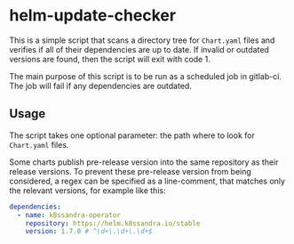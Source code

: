 helm-update-checker
===================

This is a simple script that scans a directory tree for `Chart.yaml` files and verifies if all of their dependencies are up to date.
If invalid or outdated versions are found, then the script will exit with code 1.

The main purpose of this script is to be run as a scheduled job in gitlab-ci. The job will fail if any dependencies are outdated.

Usage
-----

The script takes one optional parameter: the path where to look for `Chart.yaml` files.

Some charts publish pre-release version into the same repository as their release versions.
To prevent these pre-release version from being considered, a regex can be specified as a line-comment, that matches only the
relevant versions, for example like this:

```yaml
dependencies:
  - name: k8ssandra-operator
    repository: https://helm.k8ssandra.io/stable
    version: 1.7.0 # ^\d+\.\d+\.\d+$
```

